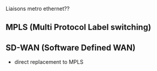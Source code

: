 Liaisons metro ethernet??

## MPLS (Multi Protocol Label switching)
## SD-WAN (Software Defined WAN)
- direct replacement to MPLS